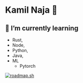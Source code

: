 # Kamil Naja 🐍
## 🌱 I’m currently learning
  - Rust,
  - Node,
  - Python,
  - Java,
  - ML
    - Pytorch
   
  <a href="https://roadmap.sh"><img src="https://roadmap.sh/card/tall/6816ad6d3da6ef5848a676cd?variant=dark" alt="roadmap.sh"/></a>
